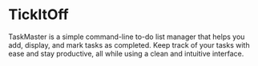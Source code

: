 # TickItOff
TaskMaster is a simple command-line to-do list manager that helps you add, display, and mark tasks as completed. Keep track of your tasks with ease and stay productive, all while using a clean and intuitive interface.
